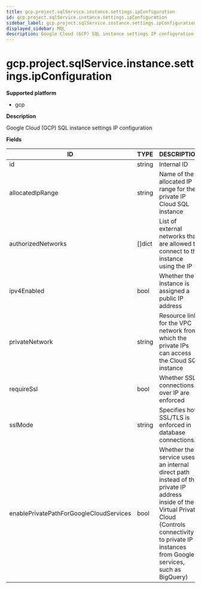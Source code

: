 ```yaml
---
title: gcp.project.sqlService.instance.settings.ipConfiguration
id: gcp.project.sqlService.instance.settings.ipConfiguration
sidebar_label: gcp.project.sqlService.instance.settings.ipConfiguration
displayed_sidebar: MQL
description: Google Cloud (GCP) SQL instance settings IP configuration
---
```


# gcp.project.sqlService.instance.settings.ipConfiguration

**Supported platform**

- gcp

**Description**

Google Cloud (GCP) SQL instance settings IP configuration

**Fields**

| ID                                      | TYPE           | DESCRIPTION                                                                                                                                                                                                   |
| --------------------------------------- | -------------- | ------------------------------------------------------------------------------------------------------------------------------------------------------------------------------------------------------------- |
| id                                      | string         | Internal ID                                                                                                                                                                                                   |
| allocatedIpRange                        | string         | Name of the allocated IP range for the private IP Cloud SQL instance                                                                                                                                          |
| authorizedNetworks                      | &#91;&#93;dict | List of external networks that are allowed to connect to the instance using the IP                                                                                                                            |
| ipv4Enabled                             | bool           | Whether the instance is assigned a public IP address                                                                                                                                                          |
| privateNetwork                          | string         | Resource link for the VPC network from which the private IPs can access the Cloud SQL instance                                                                                                                |
| requireSsl                              | bool           | Whether SSL connections over IP are enforced                                                                                                                                                                  |
| sslMode                                 | string         | Specifies how SSL/TLS is enforced in database connections.                                                                                                                                                    |
| enablePrivatePathForGoogleCloudServices | bool           | Whether the service uses an internal direct path instead of the private IP address inside of the Virtual Private Cloud (Controls connectivity to private IP instances from Google services, such as BigQuery) |
